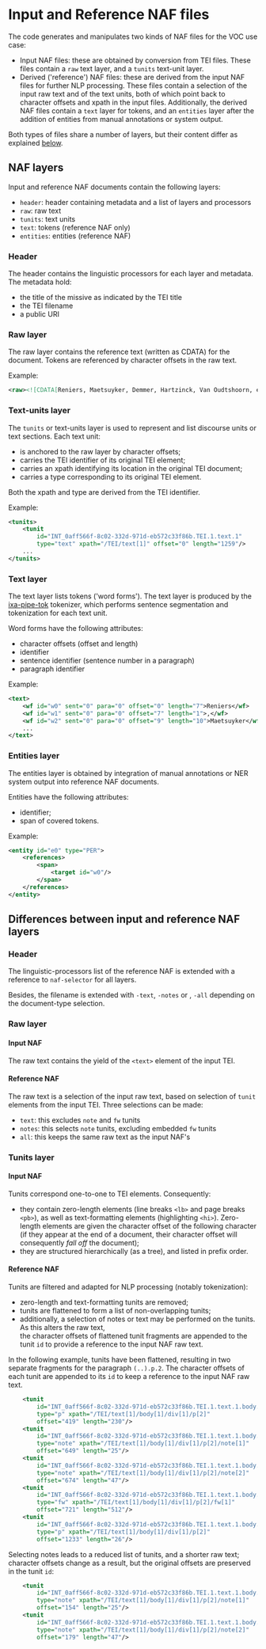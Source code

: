 # Input and Reference NAF files

The code generates and manipulates two kinds of NAF files for the VOC use case:

* Input NAF files: these are obtained by conversion from TEI files. These files contain a `raw` text layer, and a `tunits` text-unit layer.
* Derived ('reference') NAF files: these are derived from the input NAF files for further NLP processing. These files contain a 
selection of the input raw text and of the text units, both of which point back to character offsets and xpath in the 
input files. Additionally, the derived NAF files contain a `text` layer for tokens, and an `entities` layer after the 
addition of entities from manual annotations or system output.

Both types of files share a number of layers, but their content differ as explained [below](#differences-between-input-and-reference-naf-layers).

## NAF layers
Input and reference NAF documents contain the following layers:

* `header`: header containing metadata and a list of layers and processors
* `raw`: raw text
* `tunits`: text units
* `text`: tokens (reference NAF only)
* `entities`: entities (reference NAF)

### Header
The header contains the linguistic processors for each layer and metadata. The metadata hold:

  * the title of the missive as indicated by the TEI title
  * the TEI filename
  * a public URI

### Raw layer
The raw layer contains the reference text (written as CDATA) for the document. Tokens are referenced by character offsets in the raw text.

Example:
```xml
<raw><![CDATA[Reniers, Maetsuyker, Demmer, Hartzinck, Van Oudtshoorn, enz.]]></raw>
```

### Text-units layer
The `tunits` or text-units layer is used to represent and list discourse units or text sections.
Each text unit:

* is anchored to the raw layer by character offsets;
* carries the TEI identifier of its original TEI element;
* carries an xpath identifying its location in the original TEI document;
* carries a type corresponding to its original TEI element.

Both the xpath and type are derived from the TEI identifier.

Example:
```xml
<tunits>
    <tunit
        id="INT_0aff566f-8c02-332d-971d-eb572c33f86b.TEI.1.text.1"
        type="text" xpath="/TEI/text[1]" offset="0" length="1259"/>
    ...        
</tunits>
```

### Text layer
The text layer lists tokens ('word forms'). 
The text layer is produced by the [ixa-pipe-tok](https://github.com/ixa-ehu/ixa-pipe-tok) tokenizer, which performs 
sentence segmentation and tokenization for each text unit. 

Word forms have the following attributes:

* character offsets (offset and length)
* identifier
* sentence identifier (sentence number in a paragraph)
* paragraph identifier 

Example:
```xml
<text>
    <wf id="w0" sent="0" para="0" offset="0" length="7">Reniers</wf>
    <wf id="w1" sent="0" para="0" offset="7" length="1">,</wf>
    <wf id="w2" sent="0" para="0" offset="9" length="10">Maetsuyker</wf>
    ...
</text>
```

### Entities layer
The entities layer is obtained by integration of manual annotations or NER system output into reference NAF documents.

Entities have the following attributes:

* identifier;
* span of covered tokens.

Example:
```xml
<entity id="e0" type="PER">
    <references>
        <span>
            <target id="w0"/>
        </span>
    </references>
</entity>
```

## Differences between input and reference NAF layers

### Header
The linguistic-processors list of the reference NAF is extended with a reference to `naf-selector` for all layers.

Besides, the filename is extended with `-text`, `-notes` or , `-all` depending on the document-type selection.

### Raw layer
#### Input NAF
The raw text contains the yield of the `<text>` element of the input TEI.

#### Reference NAF
The raw text is a selection of the input raw text, based on selection of `tunit` elements from the input TEI.
Three selections can be made:

* `text`: this excludes `note` and `fw` tunits
* `notes`: this selects `note` tunits, excluding embedded `fw` tunits
* `all`: this keeps the same raw text as the input NAF's   

### Tunits layer
#### Input NAF
Tunits correspond one-to-one to TEI elements. Consequently:
 
* they contain zero-length elements (line breaks `<lb>` and page breaks `<pb>`), as well as text-formatting elements (highlighting `<hi>`). 
Zero-length elements are given the character offset of the following character (if they appear at the end of a document, 
their character offset will consequently *fall off* the document); 
* they are structured hierarchically (as a tree), and listed in prefix order.

#### Reference NAF
Tunits are filtered and adapted for NLP processing (notably tokenization):

* zero-length and text-formatting tunits are removed; 
* tunits are flattened to form a list of non-overlapping tunits; 
* additionally, a selection of notes or text may be performed on the tunits. As this alters the raw text,  
the character offsets of flattened tunit fragments are
appended to the tunit `id` to provide a reference to the input NAF raw text. 

In the following example, tunits have been flattened, resulting in two separate fragments for the paragraph `(..).p.2`.
The character offsets of each tunit are appended to its `id` to keep a reference to the input NAF raw text.
```xml
    <tunit
        id="INT_0aff566f-8c02-332d-971d-eb572c33f86b.TEI.1.text.1.body.1.div.1.p.2.co419-230"
        type="p" xpath="/TEI/text[1]/body[1]/div[1]/p[2]"
        offset="419" length="230"/>
    <tunit
        id="INT_0aff566f-8c02-332d-971d-eb572c33f86b.TEI.1.text.1.body.1.div.1.p.2.note.1.co649-25"
        type="note" xpath="/TEI/text[1]/body[1]/div[1]/p[2]/note[1]"
        offset="649" length="25"/>
    <tunit
        id="INT_0aff566f-8c02-332d-971d-eb572c33f86b.TEI.1.text.1.body.1.div.1.p.2.note.2.co674-47"
        type="note" xpath="/TEI/text[1]/body[1]/div[1]/p[2]/note[2]"
        offset="674" length="47"/>
    <tunit
        id="INT_0aff566f-8c02-332d-971d-eb572c33f86b.TEI.1.text.1.body.1.div.1.p.2.fw.1.co721-512"
        type="fw" xpath="/TEI/text[1]/body[1]/div[1]/p[2]/fw[1]"
        offset="721" length="512"/>
    <tunit
        id="INT_0aff566f-8c02-332d-971d-eb572c33f86b.TEI.1.text.1.body.1.div.1.p.2.co1233-26"
        type="p" xpath="/TEI/text[1]/body[1]/div[1]/p[2]"
        offset="1233" length="26"/>
```

Selecting notes leads to a reduced list of tunits, and a shorter raw text; character offsets change as a result, but the 
original offsets are preserved in the tunit `id`:

```xml
    <tunit
        id="INT_0aff566f-8c02-332d-971d-eb572c33f86b.TEI.1.text.1.body.1.div.1.p.2.note.1.co649-25"
        type="note" xpath="/TEI/text[1]/body[1]/div[1]/p[2]/note[1]"
        offset="154" length="25"/>
    <tunit
        id="INT_0aff566f-8c02-332d-971d-eb572c33f86b.TEI.1.text.1.body.1.div.1.p.2.note.2.co674-47"
        type="note" xpath="/TEI/text[1]/body[1]/div[1]/p[2]/note[2]"
        offset="179" length="47"/>
```